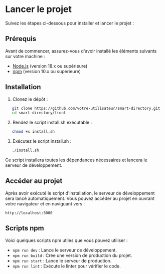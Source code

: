 # Lancer le projet

Suivez les étapes ci-dessous pour installer et lancer le projet :

## Prérequis

Avant de commencer, assurez-vous d'avoir installé les éléments suivants sur votre machine :

- [Node.js](https://nodejs.org/) (version 18.x ou supérieure)
- [npm](https://www.npmjs.com/) (version 10.x ou supérieure)

## Installation

1. Clonez le dépôt :

```bash
   git clone https://github.com/votre-utilisateur/smart-directory.git
   cd smart-directory/front
```

2. Rendez le script install.sh exécutable :

```bash
   chmod +x install.sh
```

3. Exécutez le script install.sh :

```bash
   ./install.sh
```

Ce script installera toutes les dépendances nécessaires et lancera le serveur de développement.

## Accéder au projet

Après avoir exécuté le script d'installation, le serveur de développement sera lancé automatiquement. Vous pouvez accéder au projet en ouvrant votre navigateur et en naviguant vers :

```
http://localhost:3000
```

## Scripts npm

Voici quelques scripts npm utiles que vous pouvez utiliser :

- `npm run dev` : Lance le serveur de développement.
- `npm run build` : Crée une version de production du projet.
- `npm run start` : Lance le serveur de production.
- `npm run lint` : Exécute le linter pour vérifier le code.

